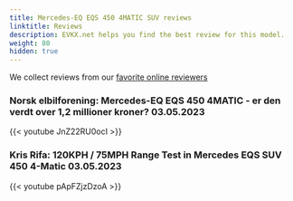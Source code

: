 ```yaml
---
title: Mercedes-EQ EQS 450 4MATIC SUV reviews
linktitle: Reviews
description: EVKX.net helps you find the best review for this model. 
weight: 80
hidden: true
---
```

<object type="image/svg+xml" data="../modelnavigation.svg"></object>
We collect reviews from our [favorite online reviewers](/guides/evreviewers/)

### Norsk elbilforening: Mercedes-EQ EQS 450 4MATIC - er den verdt over 1,2 millioner kroner? 03.05.2023

{{< youtube JnZ22RU0ocI >}}

### Kris Rifa: 120KPH / 75MPH Range Test in Mercedes EQS SUV 450 4-Matic 03.05.2023

{{< youtube pApFZjzDzoA >}}

